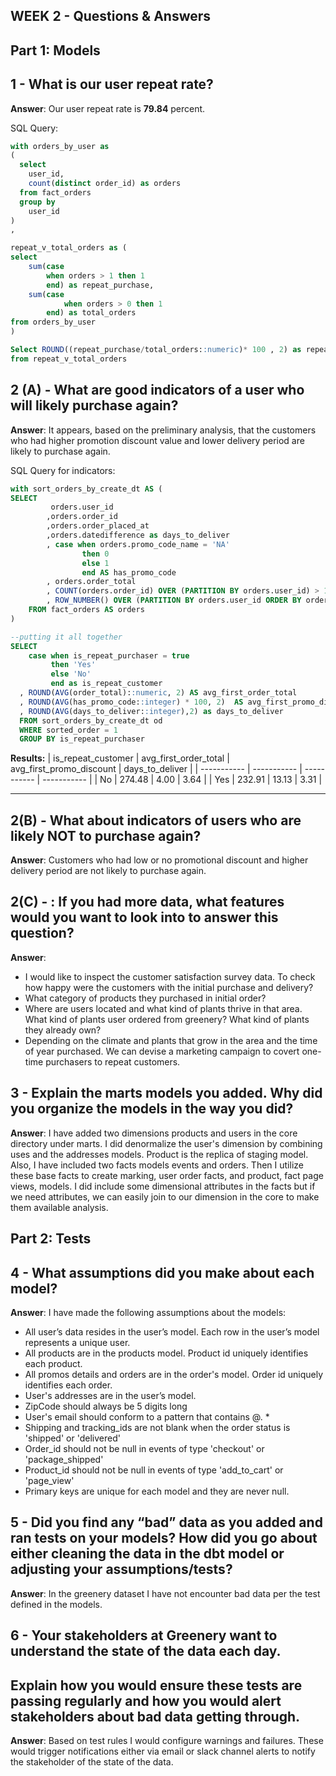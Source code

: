 ## WEEK 2 - Questions & Answers

## Part 1: Models

## 1 - What is our user repeat rate?
**Answer**: Our user repeat rate is **79.84** percent. 

SQL Query:
``` sql
with orders_by_user as
(
  select
    user_id,
    count(distinct order_id) as orders
  from fact_orders
  group by 
    user_id
)
,

repeat_v_total_orders as (
select
    sum(case 
        when orders > 1 then 1
        end) as repeat_purchase,
    sum(case 
            when orders > 0 then 1
        end) as total_orders
from orders_by_user
)

Select ROUND((repeat_purchase/total_orders::numeric)* 100 , 2) as repeat_rate
from repeat_v_total_orders
```

## 2 (A) - What are good indicators of a user who will likely purchase again? 
**Answer**: It appears, based on the preliminary analysis, that the customers who had higher promotion discount value and lower delivery period are likely to purchase again.

SQL Query for indicators:
``` sql
with sort_orders_by_create_dt AS (
SELECT
         orders.user_id
        ,orders.order_id
        ,orders.order_placed_at
        ,orders.datedifference as days_to_deliver
        , case when orders.promo_code_name = 'NA'
                then 0
                else 1
                end AS has_promo_code
        , orders.order_total
        , COUNT(orders.order_id) OVER (PARTITION BY orders.user_id) > 1 AS is_repeat_purchaser
        , ROW_NUMBER() OVER (PARTITION BY orders.user_id ORDER BY orders.order_placed_at) AS sorted_order
    FROM fact_orders AS orders
)

--putting it all together
SELECT 
    case when is_repeat_purchaser = true
         then 'Yes'
         else 'No'
         end as is_repeat_customer
  , ROUND(AVG(order_total)::numeric, 2) AS avg_first_order_total
  , ROUND(AVG(has_promo_code::integer) * 100, 2)  AS avg_first_promo_discount
  , ROUND(AVG(days_to_deliver::integer),2) as days_to_deliver
  FROM sort_orders_by_create_dt od
  WHERE sorted_order = 1
  GROUP BY is_repeat_purchaser
```

**Results:**
| is_repeat_customer | avg_first_order_total | avg_first_promo_discount | days_to_deliver |
| ----------- | ----------- | ----------- | ----------- |
| No | 274.48 | 4.00 |  3.64 |
| Yes | 232.91 | 13.13 | 3.31 |

---

## 2(B) - What about indicators of users who are likely NOT to purchase again?
**Answer**: Customers who had low or no promotional discount and higher delivery period are not likely to purchase again.

## 2(C) - : If you had more data, what features would you want to look into to answer this question?
**Answer**: 
- I would like to inspect the customer satisfaction survey data. To check how happy were the customers with the initial purchase and delivery? 
- What category of products they purchased in initial order? 
- Where are users located and what kind of plants thrive in that area. What kind of plants user ordered from greenery? What kind of plants they already own?
- Depending on the climate and plants that grow in the area and the time of year purchased. We can devise a marketing campaign to covert one-time purchasers to repeat customers.

## 3 - Explain the marts models you added. Why did you organize the models in the way you did?
**Answer**: I have added two dimensions products and users in the core directory under marts. I did denormalize the user's dimension by combining uses and the addresses models.  Product is the replica of staging model. 
Also, I have included two facts models events and orders. Then I utilize these base facts to create marking, user order facts, and product, fact page views, models. I did include some dimensional attributes in the facts but if we need attributes, we can easily join to our dimension in the core to make them available analysis.

## Part 2: Tests 

## 4 - What assumptions did you make about each model?
**Answer**: I have made the following assumptions about the models:

- All user’s data resides in the user’s model. Each row in the user’s model represents a unique user.
- All products are in the products model. Product id uniquely identifies each product.
- All promos details and orders are in the order's model. Order id uniquely identifies each order.
- User's addresses are in the user’s model. 
- ZipCode should always be 5 digits long
- User's email should conform to a pattern that contains @. *
- Shipping and tracking_ids are not blank when the order status is 'shipped' or 'delivered'
- Order_id should not be null in events of type 'checkout' or 'package_shipped'
- Product_id should not be null in events of type 'add_to_cart' or 'page_view'
- Primary keys are unique for each model and they are never null.

## 5 - Did you find any “bad” data as you added and ran tests on your models? How did you go about either cleaning the data in the dbt model or adjusting your assumptions/tests?
**Answer**: In the greenery dataset I have not encounter bad data per the test defined in the models. 

## 6 - Your stakeholders at Greenery want to understand the state of the data each day. 
##     Explain how you would ensure these tests are passing regularly and how you would alert stakeholders about bad data getting through.
**Answer**: Based on test rules I would configure warnings and failures. These would trigger notifications either via email or slack channel alerts to notify the stakeholder of the state of the data.
